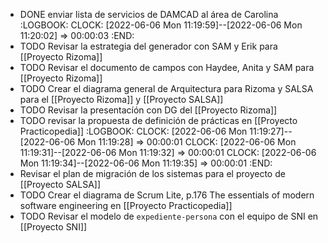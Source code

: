 - DONE enviar lista de servicios de DAMCAD al área de Carolina
  :LOGBOOK:
  CLOCK: [2022-06-06 Mon 11:19:59]--[2022-06-06 Mon 11:20:02] =>  00:00:03
  :END:
- TODO Revisar la estrategia del generador con SAM y Erik para [[Proyecto Rizoma]]
- TODO Revisar el documento de campos con Haydee, Anita y SAM  para [[Proyecto Rizoma]]
- TODO Crear el diagrama general de Arquitectura para Rizoma y SALSA para el [[Proyecto Rizoma]] y [[Proyecto SALSA]]
- TODO Revisar la presentacíón con DG del [[Proyecto Rizoma]]
- TODO revisar la propuesta de definición de prácticas en [[Proyecto Practicopedia]]
  :LOGBOOK:
  CLOCK: [2022-06-06 Mon 11:19:27]--[2022-06-06 Mon 11:19:28] =>  00:00:01
  CLOCK: [2022-06-06 Mon 11:19:31]--[2022-06-06 Mon 11:19:32] =>  00:00:01
  CLOCK: [2022-06-06 Mon 11:19:34]--[2022-06-06 Mon 11:19:35] =>  00:00:01
  :END:
- Revisar el plan de migración de los sistemas para el proyecto de [[Proyecto SALSA]]
- TODO Crear el diagrama de Scrum Lite, p.176 The essentials of modern software engineering en [[Proyecto Practicopedia]]
- TODO Revisar el modelo de `expediente-persona` con el equipo de SNI en [[Proyecto SNI]]
